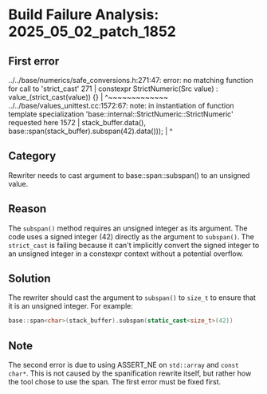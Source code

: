 # Build Failure Analysis: 2025_05_02_patch_1852

## First error

../../base/numerics/safe_conversions.h:271:47: error: no matching function for call to 'strict_cast'
  271 |   constexpr StrictNumeric(Src value) : value_(strict_cast<T>(value)) {}
      |                                               ^~~~~~~~~~~~~~
../../base/values_unittest.cc:1572:67: note: in instantiation of function template specialization 'base::internal::StrictNumeric<unsigned long>::StrictNumeric<int>' requested here
 1572 |       stack_buffer.data(), base::span<char>(stack_buffer).subspan(42).data()));
      |                                                                   ^

## Category
Rewriter needs to cast argument to base::span::subspan() to an unsigned value.

## Reason
The `subspan()` method requires an unsigned integer as its argument. The code uses a signed integer (42) directly as the argument to `subspan()`.  The `strict_cast` is failing because it can't implicitly convert the signed integer to an unsigned integer in a constexpr context without a potential overflow.

## Solution
The rewriter should cast the argument to `subspan()` to `size_t` to ensure that it is an unsigned integer.  For example:

```c++
base::span<char>(stack_buffer).subspan(static_cast<size_t>(42))
```

## Note
The second error is due to using ASSERT_NE on `std::array` and `const char*`. This is not caused by the spanification rewrite itself, but rather how the tool chose to use the span. The first error must be fixed first.